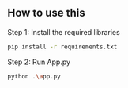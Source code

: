 ## How to use this

Step 1: Install the required libraries 
```bash
pip install -r requirements.txt
```

Step 2: Run App.py
```bash
python .\app.py
```

